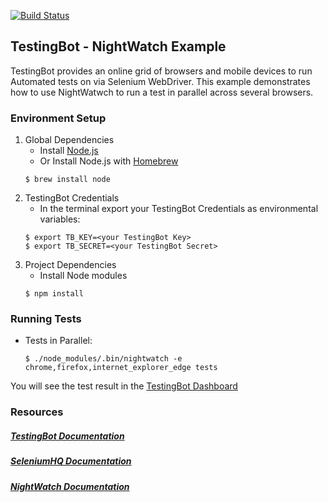 [![Build Status](https://travis-ci.org/testingbot/nightwatch-example.svg?branch=master)](https://travis-ci.org/testingbot/nightwatch-example)

## TestingBot - NightWatch Example

TestingBot provides an online grid of browsers and mobile devices to run Automated tests on via Selenium WebDriver.
This example demonstrates how to use NightWatwch to run a test in parallel across several browsers.

### Environment Setup

1. Global Dependencies
    * Install [Node.js](https://nodejs.org/en/)
    * Or Install Node.js with [Homebrew](http://brew.sh/)
    ```
    $ brew install node
    ```
2. TestingBot Credentials
    * In the terminal export your TestingBot Credentials as environmental variables:
    ```
    $ export TB_KEY=<your TestingBot Key>
    $ export TB_SECRET=<your TestingBot Secret>
    ```
3. Project Dependencies
    * Install Node modules
    ```
    $ npm install
    ```



### Running Tests

* Tests in Parallel:
    ```
    $ ./node_modules/.bin/nightwatch -e chrome,firefox,internet_explorer_edge tests
    ```

You will see the test result in the [TestingBot Dashboard](https://testingbot.com/members/)

### Resources
##### [TestingBot Documentation](https://testingbot.com/support/getting-started/nightwatch.html)

##### [SeleniumHQ Documentation](http://www.seleniumhq.org/docs/)

##### [NightWatch Documentation](http://nightwatchjs.org/)
